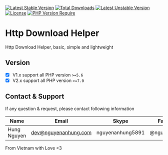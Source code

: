 [![Latest Stable Version](http://poser.pugx.org/nguyenanhung/http-download-helper/v)](https://packagist.org/packages/nguyenanhung/http-download-helper) [![Total Downloads](http://poser.pugx.org/nguyenanhung/http-download-helper/downloads)](https://packagist.org/packages/nguyenanhung/http-download-helper) [![Latest Unstable Version](http://poser.pugx.org/nguyenanhung/http-download-helper/v/unstable)](https://packagist.org/packages/nguyenanhung/http-download-helper) [![License](http://poser.pugx.org/nguyenanhung/http-download-helper/license)](https://packagist.org/packages/nguyenanhung/http-download-helper) [![PHP Version Require](http://poser.pugx.org/nguyenanhung/http-download-helper/require/php)](https://packagist.org/packages/nguyenanhung/http-download-helper)

# Http Download Helper

Http Download Helper, basic, simple and lightweight

## Version

- [x] V1.x support all PHP version `>=5.6`
- [x] V2.x support all PHP version `>=7.0`

## Contact & Support

If any question & request, please contact following information

| Name        | Email                | Skype            | Facebook      |
|-------------|----------------------|------------------|---------------|
| Hung Nguyen | dev@nguyenanhung.com | nguyenanhung5891 | @nguyenanhung |

From Vietnam with Love <3
